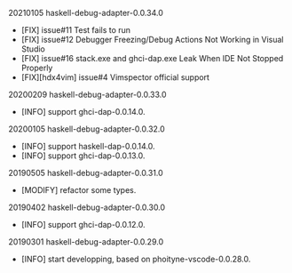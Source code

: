 20210105 haskell-debug-adapter-0.0.34.0
  * [FIX] issue#11 Test fails to run
  * [FIX] issue#12 Debugger Freezing/Debug Actions Not Working in Visual Studio
  * [FIX] issue#16 stack.exe and ghci-dap.exe Leak When IDE Not Stopped Properly
  * [FIX][hdx4vim] issue#4 Vimspector official support


20200209 haskell-debug-adapter-0.0.33.0
  * [INFO] support ghci-dap-0.0.14.0.


20200105 haskell-debug-adapter-0.0.32.0
  * [INFO] support haskell-dap-0.0.14.0.
  * [INFO] support ghci-dap-0.0.13.0.


20190505 haskell-debug-adapter-0.0.31.0
  * [MODIFY] refactor some types.


20190402 haskell-debug-adapter-0.0.30.0
  * [INFO] support ghci-dap-0.0.12.0.


20190301 haskell-debug-adapter-0.0.29.0
  * [INFO] start developping, based on phoityne-vscode-0.0.28.0.


